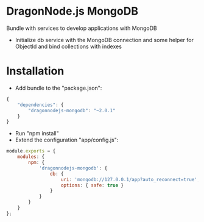 # DragonNode.js MongoDB
Bundle with services to develop applications with MongoDB
- Initialize db service with the MongoDB connection and some helper for ObjectId and bind collections with indexes

# Installation
- Add bundle to the "package.json":
```javascript
{
    "dependencies": {
        "dragonnodejs-mongodb": "~2.0.1"
    }
}
```
- Run "npm install"
- Extend the configuration "app/config.js":
```javascript
module.exports = {
    modules: {
        npm: {
            'dragonnodejs-mongodb': {
                db: {
                    uri: 'mongodb://127.0.0.1/app?auto_reconnect=true',
                    options: { safe: true }
                }
            }
        }
    }
};
```
